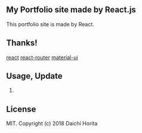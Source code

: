 ## My Portfolio site made by React.js

This portfolio site is made by React.

## Thanks!
[react](https://github.com/facebook/react)
[react-router](https://github.com/ReactTraining/react-router)
[material-ui](https://github.com/mui-org/material-ui)

## Usage, Update
1. 

## License
MIT. Copyright (c) 2018 Daichi Horita